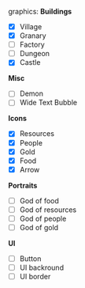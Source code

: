 graphics:
  **Buildings**
  - [x] Village
  - [x] Granary
  - [ ] Factory
  - [ ] Dungeon
  - [x] Castle
  
  **Misc**
  - [ ] Demon
  - [ ] Wide Text Bubble
  
  **Icons**
  - [x] Resources
  - [x] People
  - [x] Gold
  - [x] Food
  - [x] Arrow
  
  **Portraits**
  
  - [ ] God of food
  - [ ] God of resources
  - [ ] God of people
  - [ ] God of gold

  **UI**
  - [ ] Button
  - [ ] UI backround
  - [ ] UI border
